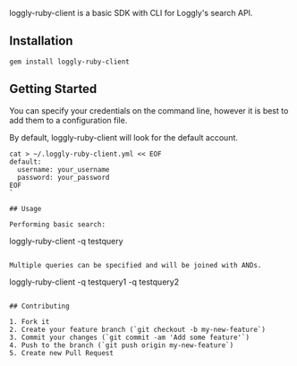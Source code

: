 loggly-ruby-client is a basic SDK with CLI for Loggly's search API.

## Installation

```
gem install loggly-ruby-client
```

## Getting Started

You can specify your credentials on the command line, however it is best to add them to a configuration file.

By default, loggly-ruby-client will look for the default account.

```
cat > ~/.loggly-ruby-client.yml << EOF
default:
  username: your_username
  password: your_password
EOF
`

## Usage

Performing basic search:

```
loggly-ruby-client -q testquery
```

Multiple queries can be specified and will be joined with ANDs.

```
loggly-ruby-client -q testquery1 -q testquery2
```

## Contributing

1. Fork it
2. Create your feature branch (`git checkout -b my-new-feature`)
3. Commit your changes (`git commit -am 'Add some feature'`)
4. Push to the branch (`git push origin my-new-feature`)
5. Create new Pull Request
